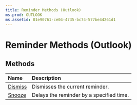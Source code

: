 ```yaml
---
title: Reminder Methods (Outlook)
ms.prod: OUTLOOK
ms.assetid: 01e90761-ce04-4735-bc74-577be44261d1
---
```



# Reminder Methods (Outlook)

## Methods



|**Name**|**Description**|
|:-----|:-----|
|[Dismiss](reminder-dismiss-method-outlook.md)|Dismisses the current reminder.|
|[Snooze](reminder-snooze-method-outlook.md)|Delays the reminder by a specified time. |

